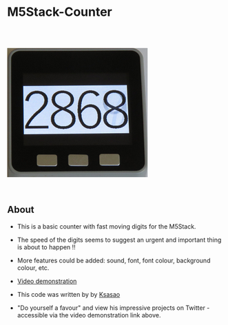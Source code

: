 # M5Stack-Counter

<br />
<br />

![M5Stack Counter](M5StackCounter.png) 

<br />

## About

- This is a basic counter with fast moving digits for the M5Stack.

- The speed of the digits seems to suggest an urgent and important thing is about to happen !!

- More features could be added: sound, font, font colour, background colour, etc.

- [Video demonstration](https://twitter.com/ksasao/status/970196248836755456 "Video Demonstration")

- This code was written by by [Ksasao](https://gist.github.com/ksasao/c67d6fff5641e6fd40c7705352f6759e)

- "Do yourself a favour" and view his impressive projects on Twitter - accessible via the video demonstration link above.



